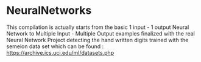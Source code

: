 # NeuralNetworks

 This compilation is actually starts from the basic 1 input - 1 output Neural Network to Multiple Input - Multiple Output examples finalized with the real Neural Network Project  detecting the hand written digits trained with the semeion data set which can be found : https://archive.ics.uci.edu/ml/datasets.php
 
  
